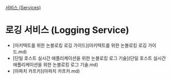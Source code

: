 [서비스 (Services)](../index.md)
# 로깅 서비스 (Logging Service)
- [아키텍트를 위한 논블로킹 로깅 가이드](아키텍트를 위한 논블로킹 로깅 가이드.md)
- [단일 호스트 실시간 애플리케이션을 위한 논블로킹 로그 기술](단일 호스트 실시간 애플리케이션을 위한 논블로킹 로그 기술.md)
- [아파치 카프카](아파치 카프카.md)
